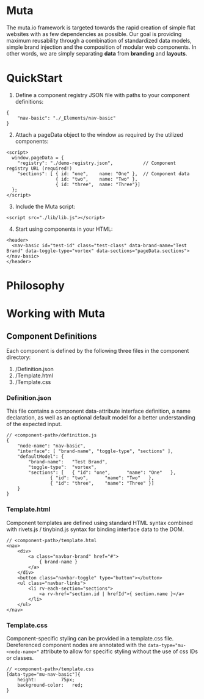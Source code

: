 # Muta

The muta.io framework is targeted towards the rapid creation of simple flat websites with as few dependencies as possible. Our goal is providing maximum reusability through a combination of standardized data models, simple brand injection and the composition of modular web components. In other words, we are simply separating **data** from **branding** and **layouts**.

# QuickStart
1. Define a component registry JSON file with paths to your component definitions:
```
{ 
	"nav-basic": "./_Elements/nav-basic"
}
```

2. Attach a pageData object to the window as required by the utilized components:
```
<script>
  window.pageData = {
    "registry": "./demo-registry.json",           // Component registry URL (required!)
    "sections": [ { id: "one",    name: "One" },  // Component data
                  { id: "two",    name: "Two" }, 
                  { id: "three",  name: "Three"}]
  };
</script>
```

3. Include the Muta script: 
```
<script src="./lib/lib.js"></script>
```

4. Start using components in your HTML: 
```
<header>
  <nav-basic id="test-id" class="test-class" data-brand-name="Test Brand" data-toggle-type="vortex" data-sections="pageData.sections"></nav-basic>
</header>
```

# Philosophy


# Working with Muta
## Component Definitions

Each component is defined by the following three files in the component directory:

1. /Definition.json
2. /Template.html
3. /Template.css

### Definition.json
This file contains a component data-attribute interface definition, a name declaration, as well as an optional default model for a better understanding of the expected input.

```
// <component-path>/definition.js
{
	"node-name": "nav-basic",
	"interface": [ "brand-name", "toggle-type", "sections" ],
	"defaultModel": {
		"brand-name": 	"Test Brand",
		"toggle-type": 	"vortex",
		"sections": [	{ "id": "one", 		"name": "One" 	}, 
				{ "id": "two", 		"name": "Two" 	}, 
				{ "id": "three",	"name": "Three" }]
	} 
}
```

### Template.html
Component templates are defined using standard HTML syntax combined with rivets.js / tinybind.js syntax for binding interface data to the DOM. 
```
// <component-path>/template.html
<nav>
	<div>
		<a class="navbar-brand" href="#">
			{ brand-name }
		</a>				
	</div>
	<button class="navbar-toggle" type="button"></button>
	<ul class="navbar-links">
		<li rv-each-section="sections">
			<a rv-href="section.id | hrefId">{ section.name }</a>
		</li>
	</ul>
</nav>
```
### Template.css
Component-specific styling can be provided in a template.css file. Dereferenced component nodes are annotated with the `data-type="mu-<node-name>"` attribute to allow for specific styling without the use of css IDs or classes.
```
// <component-path>/template.css
[data-type="mu-nav-basic"]{
	height:			75px;
	background-color: 	red;
}
```
